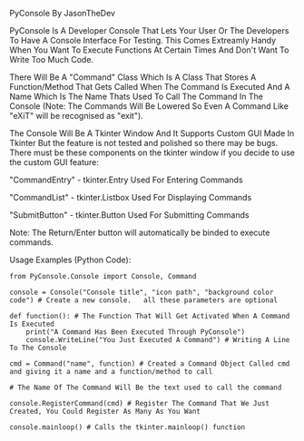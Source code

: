 PyConsole By JasonTheDev

PyConsole Is A Developer Console That Lets Your User Or The Developers To Have A Console Interface For Testing.
This Comes Extreamly Handy When You Want To Execute Functions At Certain Times And Don't Want To Write Too Much Code.

There Will Be A "Command" Class Which Is A Class That Stores A Function/Method That Gets Called When The Command Is Executed And A 
Name Which Is The Name Thats Used To Call The Command In The Console (Note: The Commands Will Be Lowered So Even A Command Like
"eXiT" will be recognised as "exit").

The Console Will Be A Tkinter Window And It Supports Custom GUI Made In Tkinter But the feature is not tested and polished so there
may be bugs. There must be these components on the tkinter window if you decide to use the custom GUI feature:

"CommandEntry" - tkinter.Entry Used For Entering Commands

"CommandList" - tkinter.Listbox Used For Displaying Commands

"SubmitButton" - tkinter.Button Used For Submitting Commands

Note: The Return/Enter button will automatically be binded to execute commands.

Usage Examples (Python Code):


```
from PyConsole.Console import Console, Command

console = Console("Console title", "icon path", "background color code") # Create a new console.   all these parameters are optional

def function(): # The Function That Will Get Activated When A Command Is Executed
	print("A Command Has Been Executed Through PyConsole")
	console.WriteLine("You Just Executed A Command") # Writing A Line To The Console

cmd = Command("name", function) # Created a Command Object Called cmd and giving it a name and a function/method to call

# The Name Of The Command Will Be the text used to call the command

console.RegisterCommand(cmd) # Register The Command That We Just Created, You Could Register As Many As You Want

console.mainloop() # Calls the tkinter.mainloop() function
```

